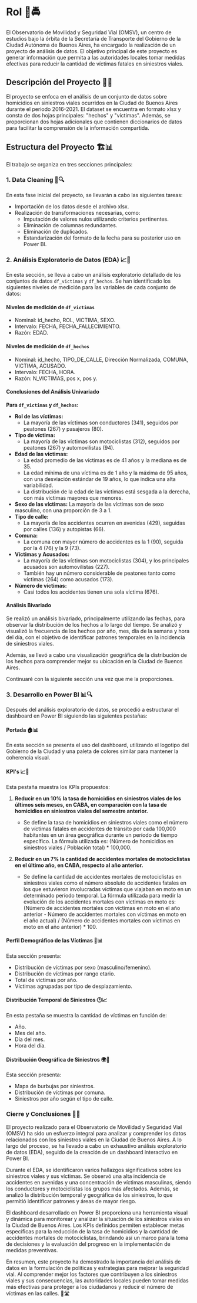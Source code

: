 # Rol 🚦🚔

El Observatorio de Movilidad y Seguridad Vial (OMSV), un centro de estudios bajo la órbita de la Secretaría de Transporte del Gobierno de la Ciudad Autónoma de Buenos Aires, ha encargado la realización de un proyecto de análisis de datos. El objetivo principal de este proyecto es generar información que permita a las autoridades locales tomar medidas efectivas para reducir la cantidad de víctimas fatales en siniestros viales.

## Descripción del Proyecto 📝🚗

El proyecto se enfoca en el análisis de un conjunto de datos sobre homicidios en siniestros viales ocurridos en la Ciudad de Buenos Aires durante el periodo 2016-2021. El dataset se encuentra en formato xlsx y consta de dos hojas principales: "hechos" y "víctimas". Además, se proporcionan dos hojas adicionales que contienen diccionarios de datos para facilitar la comprensión de la información compartida.

## Estructura del Proyecto 🏗️📊

El trabajo se organiza en tres secciones principales:

### 1. Data Cleaning 🧹🔍

En esta fase inicial del proyecto, se llevarán a cabo las siguientes tareas:

- Importación de los datos desde el archivo xlsx.
- Realización de transformaciones necesarias, como:
  - Imputación de valores nulos utilizando criterios pertinentes.
  - Eliminación de columnas redundantes.
  - Eliminación de duplicados.
  - Estandarización del formato de la fecha para su posterior uso en Power BI.

### 2. Análisis Exploratorio de Datos (EDA) 📈🔎

En esta sección, se lleva a cabo un análisis exploratorio detallado de los conjuntos de datos `df_victimas` y `df_hechos`. Se han identificado los siguientes niveles de medición para las variables de cada conjunto de datos:

#### Niveles de medición de `df_victimas`

- Nominal: id_hecho, ROL, VICTIMA, SEXO.
- Intervalo: FECHA, FECHA_FALLECIMIENTO.
- Razón: EDAD.

#### Niveles de medición de `df_hechos`

- Nominal: id_hecho, TIPO_DE_CALLE, Dirección Normalizada, COMUNA, VICTIMA, ACUSADO.
- Intervalo: FECHA, HORA.
- Razón: N_VICTIMAS, pos x, pos y.

#### Conclusiones del Análisis Univariado

**Para `df_victimas` y `df_hechos`:**

* **Rol de las víctimas:**
    * La mayoría de las víctimas son conductores (341), seguidos por peatones (267) y pasajeros (80).
* **Tipo de víctima:**
    * La mayoría de las víctimas son motociclistas (312), seguidos por peatones (267) y automovilistas (94).
* **Edad de las víctimas:**
    * La edad promedio de las víctimas es de 41 años y la mediana es de 35.
    * La edad mínima de una víctima es de 1 año y la máxima de 95 años, con una desviación estándar de 19 años, lo que indica una alta variabilidad.
    * La distribución de la edad de las víctimas está sesgada a la derecha, con más víctimas mayores que menores.
* **Sexo de las víctimas:** La mayoría de las víctimas son de sexo masculino, con una proporción de 3 a 1.
* **Tipo de calle:**
    * La mayoría de los accidentes ocurren en avenidas (429), seguidas por calles (136) y autopistas (66).
* **Comuna:**
    * La comuna con mayor número de accidentes es la 1 (90), seguida por la 4 (76) y la 9 (73).
* **Víctimas y Acusados:**
    * La mayoría de las víctimas son motociclistas (304), y los principales acusados son automovilistas (227).
    * También hay un número considerable de peatones tanto como víctimas (264) como acusados (173).
* **Número de víctimas:**
    * Casi todos los accidentes tienen una sola víctima (676).

#### Análisis Bivariado

Se realizó un análisis bivariado, principalmente utilizando las fechas, para observar la distribución de los hechos a lo largo del tiempo. Se analizó y visualizó la frecuencia de los hechos por año, mes, día de la semana y hora del día, con el objetivo de identificar patrones temporales en la incidencia de siniestros viales.

Además, se llevó a cabo una visualización geográfica de la distribución de los hechos para comprender mejor su ubicación en la Ciudad de Buenos Aires.

Continuaré con la siguiente sección una vez que me la proporciones.

### 3. Desarrollo en Power BI 📊🔍

Después del análisis exploratorio de datos, se procedió a estructurar el dashboard en Power BI siguiendo las siguientes pestañas:

#### Portada 🏠📊

En esta sección se presenta el uso del dashboard, utilizando el logotipo del Gobierno de la Ciudad y una paleta de colores similar para mantener la coherencia visual.

#### KPI's 📈🎯

Esta pestaña muestra los KPIs propuestos:

1. **Reducir en un 10% la tasa de homicidios en siniestros viales de los últimos seis meses, en CABA, en comparación con la tasa de homicidios en siniestros viales del semestre anterior.**
   - Se define la tasa de homicidios en siniestros viales como el número de víctimas fatales en accidentes de tránsito por cada 100,000 habitantes en un área geográfica durante un período de tiempo específico. La fórmula utilizada es: (Número de homicidios en siniestros viales / Población total) * 100,000.

2. **Reducir en un 7% la cantidad de accidentes mortales de motociclistas en el último año, en CABA, respecto al año anterior.**
   - Se define la cantidad de accidentes mortales de motociclistas en siniestros viales como el número absoluto de accidentes fatales en los que estuvieron involucradas víctimas que viajaban en moto en un determinado período temporal. La fórmula utilizada para medir la evolución de los accidentes mortales con víctimas en moto es: (Número de accidentes mortales con víctimas en moto en el año anterior - Número de accidentes mortales con víctimas en moto en el año actual) / (Número de accidentes mortales con víctimas en moto en el año anterior) * 100.

#### Perfil Demográfico de las Víctimas 👤📊

Esta sección presenta:

- Distribución de víctimas por sexo (masculino/femenino).
- Distribución de víctimas por rango etario.
- Total de víctimas por año.
- Víctimas agrupadas por tipo de desplazamiento.

#### Distribución Temporal de Siniestros 🕒📈

En esta pestaña se muestra la cantidad de víctimas en función de:

- Año.
- Mes del año.
- Día del mes.
- Hora del día.

#### Distribución Geográfica de Siniestros 🌍🚨

Esta sección presenta:

- Mapa de burbujas por siniestros.
- Distribución de víctimas por comuna.
- Siniestros por año según el tipo de calle.

### Cierre y Conclusiones 🏁📝

El proyecto realizado para el Observatorio de Movilidad y Seguridad Vial (OMSV) ha sido un esfuerzo integral para analizar y comprender los datos relacionados con los siniestros viales en la Ciudad de Buenos Aires. A lo largo del proceso, se ha llevado a cabo un exhaustivo análisis exploratorio de datos (EDA), seguido de la creación de un dashboard interactivo en Power BI.

Durante el EDA, se identificaron varios hallazgos significativos sobre los siniestros viales y sus víctimas. Se observó una alta incidencia de accidentes en avenidas y una concentración de víctimas masculinas, siendo los conductores y motociclistas los grupos más afectados. Además, se analizó la distribución temporal y geográfica de los siniestros, lo que permitió identificar patrones y áreas de mayor riesgo.

El dashboard desarrollado en Power BI proporciona una herramienta visual y dinámica para monitorear y analizar la situación de los siniestros viales en la Ciudad de Buenos Aires. Los KPIs definidos permiten establecer metas específicas para la reducción de la tasa de homicidios y la cantidad de accidentes mortales de motociclistas, brindando así un marco para la toma de decisiones y la evaluación del progreso en la implementación de medidas preventivas.

En resumen, este proyecto ha demostrado la importancia del análisis de datos en la formulación de políticas y estrategias para mejorar la seguridad vial. Al comprender mejor los factores que contribuyen a los siniestros viales y sus consecuencias, las autoridades locales pueden tomar medidas más efectivas para proteger a los ciudadanos y reducir el número de víctimas en las calles. 🚗🛣️
